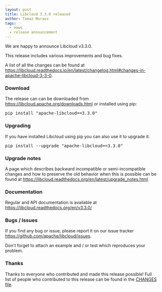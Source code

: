 ```yaml
---
layout: post
title: Libcloud 3.3.0 released
author: Tomaz Muraus
tags:
  - news
  - release announcement
---
```


We are happy to announce Libcloud v3.3.0.

This release includes various improvements and bug fixes.

A list of all the changes can be found at
<https://libcloud.readthedocs.io/en/latest/changelog.html#changes-in-apache-libcloud-3-3-0>.

### Download

The release can can be downloaded from
<https://libcloud.apache.org/downloads.html> or installed using pip:

<pre>
pip install "apache-libcloud==3.3.0"
</pre>

### Upgrading

If you have installed Libcloud using pip you can also use it to upgrade it:

<pre>
pip install --upgrade "apache-libcloud==3.3.0"
</pre>

### Upgrade notes

A page which describes backward incompatible or semi-incompatible
changes and how to preserve the old behavior when this is possible
can be found at <https://libcloud.readthedocs.org/en/latest/upgrade_notes.html>

### Documentation

Regular and API documentation is available at <https://libcloud.readthedocs.org/en/v3.3.0/>

### Bugs / Issues

If you find any bug or issue, please report it on our issue tracker
<https://github.com/apache/libcloud/issues>.

Don't forget to attach an example and / or test which reproduces your
problem.

### Thanks

Thanks to everyone who contributed and made this release possible! Full
list of people who contributed to this release can be found in the
[CHANGES file][1].

[1]: https://libcloud.readthedocs.org/en/v3.3.0/changelog.html
